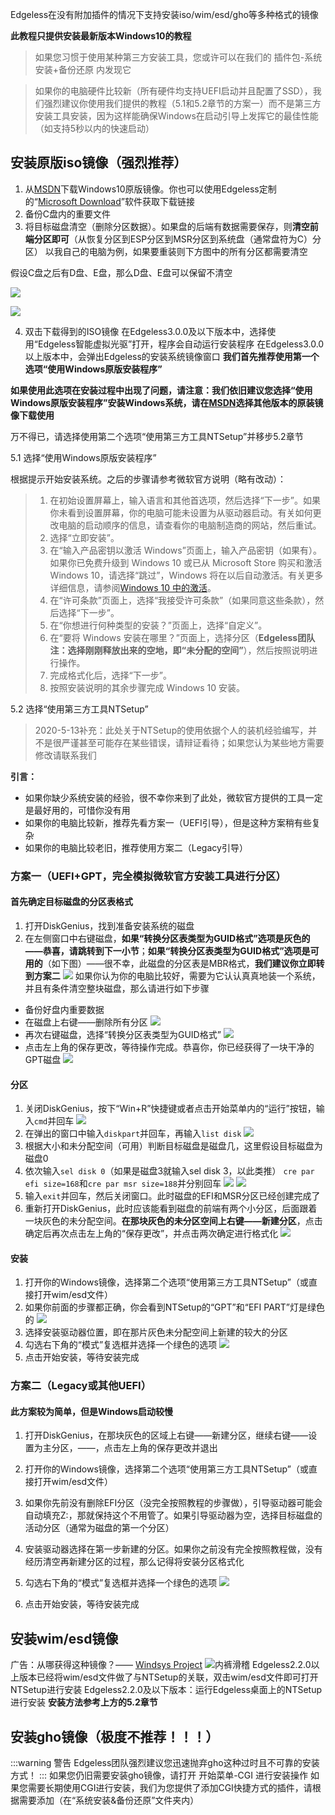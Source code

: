 Edgeless在没有附加插件的情况下支持安装iso/wim/esd/gho等多种格式的镜像

**此教程只提供安装最新版本Windows10的教程**

> 如果您习惯于使用某种第三方安装工具，您或许可以在我们的 插件包-系统安装+备份还原 内发现它

> 如果你的电脑硬件比较新（所有硬件均支持UEFI启动并且配置了SSD），我们强烈建议你使用我们提供的教程（5.1和5.2章节的方案一）而不是第三方安装工具安装，因为这样能确保Windows在启动引导上发挥它的最佳性能（如支持5秒以内的快速启动）


## 安装原版iso镜像（强烈推荐）

1. 从[MSDN](https://msdn.itellyou.cn/)下载Windows10原版镜像。你也可以使用Edgeless定制的“[Microsoft Download](https://down.edgeless.top)”软件获取下载链接
1. 备份C盘内的重要文件
1. 将目标磁盘清空（删除分区数据）。如果盘的后端有数据需要保存，则**清空前端分区即可**（从恢复分区到ESP分区到MSR分区到系统盘（通常盘符为C）分区）
以我自己的电脑为例，如果要重装则下方图中的所有分区都需要清空

假设C盘之后有D盘、E盘，那么D盘、E盘可以保留不清空

![](https://pineapple.edgeless.top/picbed/wiki/images/picture1_1564069746769.png)

![](https://pineapple.edgeless.top/picbed/wiki/images/picture2_1564071756150.png)

4. 双击下载得到的ISO镜像
在Edgeless3.0.0及以下版本中，选择使用“Edgeless智能虚拟光驱”打开，程序会自动运行安装程序
在Edgeless3.0.0以上版本中，会弹出Edgeless的安装系统镜像窗口
**我们首先推荐使用第一个选项“使用Windows原版安装程序”**

**如果使用此选项在安装过程中出现了问题，请注意：我们依旧建议您选择“使用Windows原版安装程序”安装Windows系统，请在[MSDN](https://msdn.itellyou.cn/)选择其他版本的原装镜像下载使用**

万不得已，请选择使用第二个选项“使用第三方工具NTSetup”并移步5.2章节

5.1 选择“使用Windows原版安装程序”

根据提示开始安装系统。之后的步骤请参考微软官方说明（略有改动）：

>1.  在初始设置屏幕上，输入语言和其他首选项，然后选择“下一步”。如果你未看到设置屏幕，你的电脑可能未设置为从驱动器启动。有关如何更改电脑的启动顺序的信息，请查看你的电脑制造商的网站，然后重试。
>2.  选择“立即安装”。
>3.  在“输入产品密钥以激活 Windows”页面上，输入产品密钥（如果有）。如果你已免费升级到 Windows 10 或已从 Microsoft Store 购买和激活 Windows 10，请选择“跳过”，Windows 将在以后自动激活。有关更多详细信息，请参阅[Windows 10 中的激活](https://support.microsoft.com/zh-cn/help/12440)。
>4.  在“许可条款”页面上，选择“我接受许可条款”（如果同意这些条款），然后选择“下一步”。
>5.  在“你想进行何种类型的安装？”页面上，选择“自定义”。
>6.  在“要将 Windows 安装在哪里？”页面上，选择分区（**Edgeless团队注：选择刚刚释放出来的空地，即“未分配的空间”**），然后按照说明进行操作。
>7.  完成格式化后，选择“下一步”。
>8.  按照安装说明的其余步骤完成 Windows 10 安装。


5.2 选择“使用第三方工具NTSetup”
> 2020-5-13补充：此处关于NTSetup的使用依据个人的装机经验编写，并不是很严谨甚至可能存在某些错误，请辩证看待；如果您认为某些地方需要修改请联系我们


**引言：**
* 如果你缺少系统安装的经验，很不幸你来到了此处，微软官方提供的工具一定是最好用的，可惜你没有用
* 如果你的电脑比较新，推荐先看方案一（UEFI引导），但是这种方案稍有些复杂
* 如果你的电脑比较老旧，推荐使用方案二（Legacy引导）
### **方案一（UEFI+GPT，完全模拟微软官方安装工具进行分区）**
#### **首先确定目标磁盘的分区表格式**
1. 打开DiskGenius，找到准备安装系统的磁盘
2. 在左侧窗口中右键磁盘，**如果“转换分区表类型为GUID格式”选项是灰色的——恭喜，请跳转到下一小节**；**如果“转换分区表类型为GUID格式”选项是可用的**（如下图）——很不幸，此磁盘的分区表是MBR格式，**我们建议你立即转到方案二**
![](https://pineapple.edgeless.top/picbed/wiki/images/screenshot_1574937751744.png)
如果你认为你的电脑比较好，需要为它认认真真地装一个系统，并且有条件清空整块磁盘，那么请进行如下步骤
* 备份好盘内重要数据
* 在磁盘上右键——删除所有分区
![](https://pineapple.edgeless.top/picbed/wiki/images/screenshot_1574937695177.png)
* 再次右键磁盘，选择“转换分区表类型为GUID格式”
![](https://pineapple.edgeless.top/picbed/wiki/images/screenshot_1574937751744.png)
* 点击左上角的保存更改，等待操作完成。恭喜你，你已经获得了一块干净的GPT磁盘
![](https://pineapple.edgeless.top/picbed/wiki/images/screenshot_1574938950444.png)

#### **分区**
1. 关闭DiskGenius，按下“Win+R”快捷键或者点击开始菜单内的“运行”按钮，输入`cmd`并回车
![](https://pineapple.edgeless.top/picbed/wiki/images/screenshot_1574939392394.png)
2. 在弹出的窗口中输入`diskpart`并回车，再输入`list disk`
![](https://pineapple.edgeless.top/picbed/wiki/images/screenshot_1574939590385.png)
3. 根据大小和未分配空间（可用）判断目标磁盘是磁盘几，这里假设目标磁盘为磁盘0
4. 依次输入`sel disk 0`（如果是磁盘3就输入sel disk 3，以此类推） `cre par efi size=168`和`cre par msr size=188`并分别回车
![](https://pineapple.edgeless.top/picbed/wiki/images/screenshot_1574941741366.png)
![](https://pineapple.edgeless.top/picbed/wiki/images/screenshot_1574939709719.png)
5. 输入`exit`并回车，然后关闭窗口。此时磁盘的EFI和MSR分区已经创建完成了
6. 重新打开DiskGenius，此时应该能看到磁盘的前端有两个小分区，后面跟着一块灰色的未分配空间。**在那块灰色的未分区空间上右键——新建分区**，点击确定后再次点击左上角的“保存更改”，并点击两次确定进行格式化
![](https://pineapple.edgeless.top/picbed/wiki/images/screenshot_1579586433103.png)

#### **安装**
1. 打开你的Windows镜像，选择第二个选项“使用第三方工具NTSetup”（或直接打开wim/esd文件）
2. 如果你前面的步骤都正确，你会看到NTSetup的“GPT”和“EFI PART”灯是绿色的
![](https://pineapple.edgeless.top/picbed/wiki/images/screenshot_1574940627909.png)
3. 选择安装驱动器位置，即在那片灰色未分配空间上新建的较大的分区
4. 勾选右下角的“模式”复选框并选择一个绿色的选项
![](https://pineapple.edgeless.top/picbed/wiki/images/screenshot_1574940777857.png)
5. 点击开始安装，等待安装完成


### **方案二（Legacy或其他UEFI）**
#### 此方案较为简单，但是Windows启动较慢
1. 打开DiskGenius，在那块灰色的区域上右键——新建分区，继续右键——设置为主分区，——，点击左上角的保存更改并退出
2. 打开你的Windows镜像，选择第二个选项“使用第三方工具NTSetup”（或直接打开wim/esd文件）
3. 如果你先前没有删除EFI分区（没完全按照教程的步骤做），引导驱动器可能会自动填充Z:，那就保持这个不用管了。如果引导驱动器为空，选择目标磁盘的活动分区（通常为磁盘的第一个分区）
4. 安装驱动器选择在第一步新建的分区。如果你之前没有完全按照教程做，没有经历清空再新建分区的过程，那么记得将安装分区格式化
5. 勾选右下角的“模式”复选框并选择一个绿色的选项
![](https://pineapple.edgeless.top/picbed/wiki/images/screenshot_1574940777857.png)

6. 点击开始安装，等待安装完成

## 安装wim/esd镜像
广告：从哪获得这种镜像？—— [Windsys Project](https://windsys.whatk.me/)  ![内裤滑稽](https://pineapple.edgeless.top/picbed/wiki/images/pc.gif)
Edgeless2.2.0以上版本已经将wim/esd文件做了与NTSetup的关联，双击wim/esd文件即可打开NTSetup进行安装
Edgeless2.2.0及以下版本：运行Edgeless桌面上的NTSetup进行安装
**安装方法参考上方的5.2章节**

## 安装gho镜像（极度不推荐！！！）
:::warning 警告
Edgeless团队强烈建议您迅速抛弃gho这种过时且不可靠的安装方式！
:::
如果您仍旧需要安装gho镜像，请打开 开始菜单-CGI 进行安装操作
如果您需要长期使用CGI进行安装，我们为您提供了添加CGI快捷方式的插件，请根据需要添加（在“系统安装&备份还原”文件夹内）